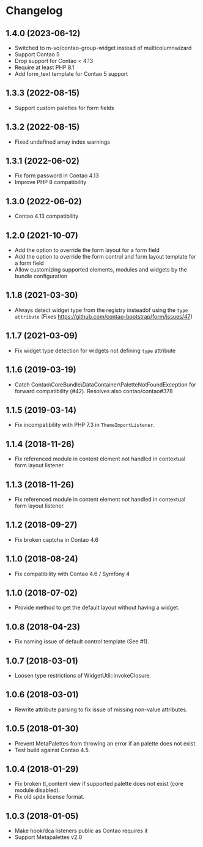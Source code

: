 Changelog
=========

1.4.0 (2023-06-12)
------------------

 - Switched to m-vo/contao-group-widget instead of multicolumnwizard
 - Support Contao 5
 - Drop support for Contao < 4.13
 - Require at least PHP 8.1
 - Add form_text template for Contao 5 support

1.3.3 (2022-08-15)
------------------

 - Support custom palettes for form fields

1.3.2 (2022-08-15)
------------------

 - Fixed undefined array index warnings

1.3.1 (2022-06-02)
------------------

 - Fix form password in Contao 4.13
 - Improve PHP 8 compatibility

1.3.0 (2022-06-02)
------------------

 - Contao 4.13 compatibility

1.2.0 (2021-10-07)
------------------
 
 - Add the option to override the form layout for a form field
 - Add the option to override the form control and form layout template  for a form field
 - Allow customizing supported elements, modules and widgets by the bundle configuration

1.1.8 (2021-03-30)
------------------

 - Always detect widget type from the registry insteadof using the `type attribute` (Fixes https://github.com/contao-bootstrap/form/issues/47) 

1.1.7 (2021-03-09)
------------------

 - Fix widget type detection for widgets not defining `type` attribute

1.1.6 (2019-03-19)
------------------

 - Catch Contao\CoreBundle\DataContainer\PaletteNotFoundException for forward compatibility (#42). Resolves also 
  contao/contao#378
 
1.1.5 (2019-03-14)
------------------

 - Fix incompatibility with PHP 7.3 in `ThemeImportListener`.

1.1.4 (2018-11-26)
------------------

 - Fix referenced module in content element not handled in contextual form layout listener.
 
1.1.3 (2018-11-26)
------------------

 - Fix referenced module in content element not handled in contextual form layout listener.

1.1.2 (2018-09-27)
------------------

 - Fix broken captcha in Contao 4.6
 
1.1.0 (2018-08-24)
------------------

 - Fix compatibility with Contao 4.6 / Symfony 4
 
1.1.0 (2018-07-02)
------------------

 - Provide method to get the default layout without having a widget.

1.0.8 (2018-04-23)
------------------

 - Fix naming issue of default control template (See #1).
 
1.0.7 (2018-03-01)
------------------

 - Loosen type restrictions of WidgetUtil::invokeClosure.
 
1.0.6 (2018-03-01)
------------------

 - Rewrite attribute parsing to fix issue of missing non-value attributes.


1.0.5 (2018-01-30)
------------------

 - Prevent MetaPalettes from throwing an error if an palette does not exist.
 - Test build against Contao 4.5.

 
1.0.4 (2018-01-29)
------------------

 - Fix broken tl_content view if supported palette does not exist (core module disabled).
 - Fix old spdx license format.


1.0.3 (2018-01-05)
------------------

 - Make hook/dca listeners public as Contao requires it
 - Support Metapalettes v2.0
 
